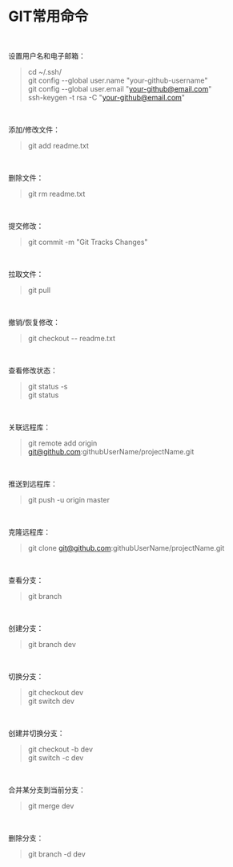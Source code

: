 # GIT常用命令 #


<br>

设置用户名和电子邮箱：
> cd ~/.ssh/  
> git config --global user.name "your-github-username"  
> git config --global user.email "your-github@email.com"  
> ssh-keygen -t rsa -C "your-github@email.com"

<br>

添加/修改文件：
> git add readme.txt

<br>

删除文件：
> git rm readme.txt

<br>

提交修改：
> git commit -m "Git Tracks Changes"

<br>

拉取文件：
> git pull

<br>

撤销/恢复修改：
> git checkout -- readme.txt

<br>

查看修改状态：
> git status -s  
> git status

<br>

关联远程库：
> git remote add origin git@github.com:githubUserName/projectName.git

<br>

推送到远程库：
> git push -u origin master

<br>

克隆远程库：
> git clone git@github.com:githubUserName/projectName.git

<br>

查看分支：
> git branch

<br>

创建分支：
> git branch dev

<br>

切换分支：
> git checkout dev  
> git switch dev

<br>

创建并切换分支：
> git checkout -b dev  
> git switch -c dev

<br>

合并某分支到当前分支：
> git merge dev

<br>

删除分支：
> git branch -d dev
